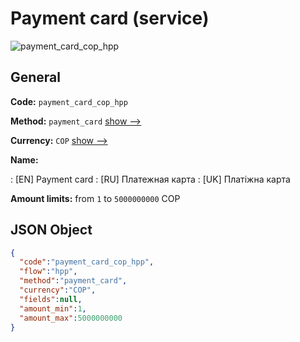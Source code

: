 
# Payment card (service) 
![payment_card_cop_hpp](https://static.openfintech.io/payment_methods/payment_card_cop_hpp/logo.svg?w=400&c=v0.59.26#w200)  

## General 
 
**Code:** `payment_card_cop_hpp` 
 
**Method:** `payment_card` 
 [show -->](/payment-methods/payment_card/) 
 
**Currency:** `COP` [show -->](/currencies/COP/) 
 
**Name:** 
 
:	[EN] Payment card 
:	[RU] Платежная карта 
:	[UK] Платіжна карта 
 
**Amount limits:** from `1` to `5000000000` COP 

## JSON Object 

```json
{
  "code":"payment_card_cop_hpp",
  "flow":"hpp",
  "method":"payment_card",
  "currency":"COP",
  "fields":null,
  "amount_min":1,
  "amount_max":5000000000
}
```  
